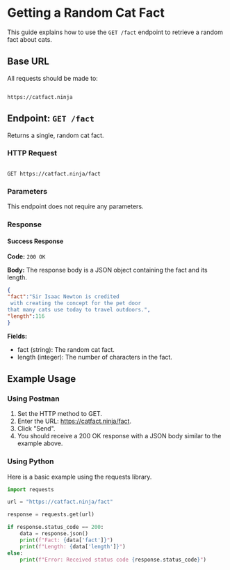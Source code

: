 # Getting a Random Cat Fact

This guide explains how to use the `GET /fact` endpoint to retrieve a random fact about cats.

## Base URL

All requests should be made to:
```

https://catfact.ninja

```

## Endpoint: `GET /fact`

Returns a single, random cat fact.

### HTTP Request

```

GET https://catfact.ninja/fact

```

### Parameters

This endpoint does not require any parameters.


### Response

#### Success Response

**Code:** `200 OK`

**Body:**
The response body is a JSON object containing the fact and its length.

```json
{
"fact":"Sir Isaac Newton is credited
 with creating the concept for the pet door
that many cats use today to travel outdoors.",
"length":116
}
```

**Fields:**

- fact (string): The random cat fact.
- length (integer): The number of characters in the fact.

## Example Usage

### Using Postman

1. Set the HTTP method to GET.
2. Enter the URL: https://catfact.ninja/fact.
3. Click "Send".
4. You should receive a 200 OK response with a JSON body similar to the example above.

### Using Python

Here is a basic example using the requests library.

```python
import requests

url = "https://catfact.ninja/fact"

response = requests.get(url)

if response.status_code == 200:
    data = response.json()
    print(f"Fact: {data['fact']}")
    print(f"Length: {data['length']}")
else:
    print(f"Error: Received status code {response.status_code}")
```
